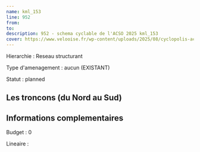 ```yaml
---
name: kml_153 
line: 952
from: 
to:  
description: 952 - schema cyclable de l'ACSO 2025 kml_153 
cover: https://www.velooise.fr/wp-content/uploads/2025/08/cyclopolis-acso-952.jpg
---
```

Hierarchie : Reseau structurant

Type d'amenagement : aucun (EXISTANT)

Statut : planned

## Les troncons (du Nord au Sud)

## Informations complementaires

Budget  : 0 

Lineaire :

